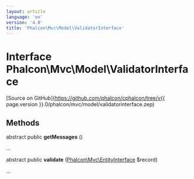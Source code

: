 ```yaml
---
layout: article
language: 'en'
version: '4.0'
title: 'Phalcon\Mvc\Model\ValidatorInterface'
---
```

# Interface **Phalcon\Mvc\Model\ValidatorInterface**

[Source on GitHub](https://github.com/phalcon/cphalcon/tree/v{{ page.version }}.0/phalcon/mvc/model/validatorinterface.zep)

## Methods
abstract public  **getMessages** ()

...


abstract public  **validate** ([Phalcon\Mvc\EntityInterface](Phalcon_Mvc_EntityInterface) $record)

...


